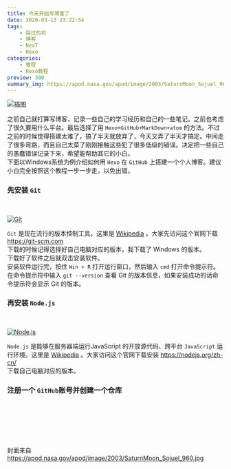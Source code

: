 ```yaml
---
title: 今天开始写博客了
date: 2020-03-13 23:22:54
tags:
    - 踩过的坑
    - 博客
    - NexT
    - Hexo
categories:
    - 教程
    - Hexo教程
preview: 300
summary_img: https://apod.nasa.gov/apod/image/2003/SaturnMoon_Sojuel_960.jpg
---
```

![插图](https://www.nasa.gov/sites/default/files/thumbnails/image/phase01-gateway-2024_00003.jpg)

之前自己就打算写博客，记录一些自己的学习经历和自己的一些笔记。之前也考虑了很久要用什么平台。最后选择了用 `Hexo+GitHub+MarkDown+atom` 的方法。不过之前的时候觉得搭建太难了，搞了半天就放弃了，今天又弄了半天才搞定。中间走了很多弯路，而且自己太菜了刚刚接触这些犯了很多低级的错误。决定把一些自己的愚蠢错误记录下来，希望能帮助其它的小白。  
下面以Windows系统为例介绍如何用 `Hexo` 在 `GitHub` 上搭建一个个人博客。建议小白完全按照这个教程一步一步走，以免出错。  

### 先安装 `Git`

</br>

[![Git](https://git-scm.com/images/logo@2x.png)](https://git-scm.com)

`Git` 是现在流行的版本控制工具。这里是 [Wikipedia](https://zh.wikipedia.org/zh-tw/Git) 。大家先访问这个官网下载 https://git-scm.com   
下载的时候记得选择好自己电脑对应的版本，我下载了 Windows 的版本。  
下载好了软件之后就双击安装软件。  
安装软件运行完，按住 `Win + R` 打开运行窗口，然后输入 `cmd` 打开命令提示符。在命令提示符中输入 `git --version` 查看 Git 的版本信息，如果安装成功的话命令提示符会显示 Git 的版本。  

### 再安装 `Node.js`

</br>

[![Node.js](https://nodejs.org/static/images/logo.svg)](https://nodejs.org/zh-cn/)

`Node.js` 是能够在服务器端运行JavaScript 的开放源代码、跨平台 `JavaScript` 运行环境。这里是 [Wikipedia](https://zh.wikipedia.org/zh-cn/Node.js) 。大家访问这个官网下载安装 https://nodejs.org/zh-cn/   
下载自己电脑对应的版本。  

### 注册一个 `GitHub`账号并创建一个仓库







<br><br><br><br><br><br>
封面来自 https://apod.nasa.gov/apod/image/2003/SaturnMoon_Sojuel_960.jpg
